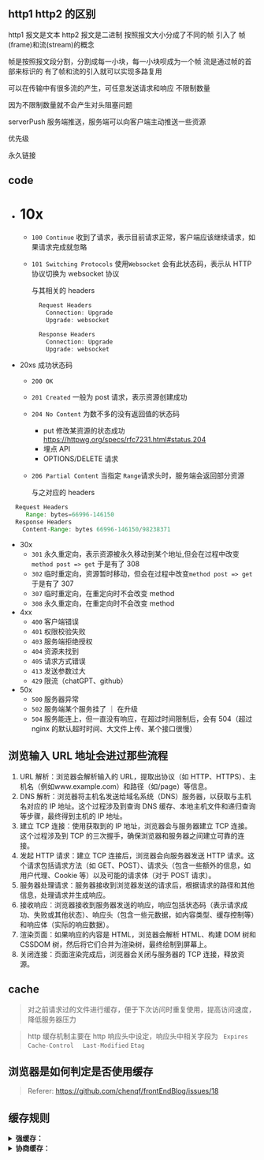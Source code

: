 ## http1 http2 的区别

http1 报文是文本 http2 报文是二进制
按照报文大小分成了不同的帧
引入了 帧(frame)和流(stream)的概念

帧是按照报文段分割，分割成每一小块，每一小块呗成为一个帧
流是通过帧的首部来标识的
有了帧和流的引入就可以实现多路复用

可以在传输中有很多流的产生，可任意发送请求和响应 不限制数量

因为不限制数量就不会产生对头阻塞问题

serverPush 服务端推送，服务端可以向客户端主动推送一些资源

优先级

永久链接

## code

<!-- - <font color="red">10x</font> -->

- # 10x

  - `100 Continue` 收到了请求，表示目前请求正常，客户端应该继续请求，如果请求完成就忽略
  - `101 Switching Protocols` 使用`Websocket` 会有此状态码，表示从 HTTP 协议切换为 websocket 协议

    与其相关的 headers

    ```js
      Request Headers
        Connection: Upgrade
        Upgrade: websocket

      Response Headers
        Connection: Upgrade
        Upgrade: websocket
    ```

- 20xs 成功状态码

  - `200 OK`
  - `201 Created` 一般为 post 请求，表示资源创建成功
  - `204 No Content` 为数不多的没有返回值的状态码

    - put 修改某资源的状态成功 <https://httpwg.org/specs/rfc7231.html#status.204>
    - 埋点 API
    - OPTIONS/DELETE 请求

  - `206 Partial Content` 当指定 `Range`请求头时，服务端会返回部分资源

    与之对应的 headers

```js
  Request Headers
     Range: bytes=66996-146150
  Response Headers
    Content-Range: bytes 66996-146150/98238371
```

- 30x
  - `301` 永久重定向，表示资源被永久移动到某个地址,但会在过程中改变`method post => get` 于是有了 308
  - `302` 临时重定向，资源暂时移动，但会在过程中改变`method post => get` 于是有了 307
  - `307` 临时重定向，在重定向时不会改变 method
  - `308` 永久重定向，在重定向时不会改变 method
- 4xx
  - `400` 客户端错误
  - `401` 权限校验失败
  - `403` 服务端拒绝授权
  - `404` 资源未找到
  - `405` 请求方式错误
  - `413` 发送参数过大
  - `429` 限流（chatGPT、github）
- 50x
  - `500` 服务器异常
  - `502` 服务端某个服务挂了 ｜ 在升级
  - `504` 服务能连上，但一直没有响应，在超过时间限制后，会有 504（超过 nginx 的默认超时时间、大文件上传、某个接口很慢）

## 浏览输入 URL 地址会进过那些流程

1. URL 解析：浏览器会解析输入的 URL，提取出协议（如 HTTP、HTTPS）、主机名（例如www.example.com）和路径（如/page）等信息。
2. DNS 解析：浏览器将主机名发送给域名系统（DNS）服务器，以获取与主机名对应的 IP 地址。这个过程涉及到查询 DNS 缓存、本地主机文件和递归查询等步骤，最终得到主机的 IP 地址。
3. 建立 TCP 连接：使用获取到的 IP 地址，浏览器会与服务器建立 TCP 连接。这个过程涉及到 TCP 的三次握手，确保浏览器和服务器之间建立可靠的连接。
4. 发起 HTTP 请求：建立 TCP 连接后，浏览器会向服务器发送 HTTP 请求。这个请求包括请求方法（如 GET、POST）、请求头（包含一些额外的信息，如用户代理、Cookie 等）以及可能的请求体（对于 POST 请求）。
5. 服务器处理请求：服务器接收到浏览器发送的请求后，根据请求的路径和其他信息，处理请求并生成响应。
6. 接收响应：浏览器接收到服务器发送的响应，响应包括状态码（表示请求成功、失败或其他状态）、响应头（包含一些元数据，如内容类型、缓存控制等）和响应体（实际的响应数据）。
7. 渲染页面：如果响应的内容是 HTML，浏览器会解析 HTML、构建 DOM 树和 CSSDOM 树，然后将它们合并为渲染树，最终绘制到屏幕上。
8. 关闭连接：页面渲染完成后，浏览器会关闭与服务器的 TCP 连接，释放资源。

## cache

> 对之前请求过的文件进行缓存，便于下次访问时重复使用，提高访问速度，降低服务器压力

> http 缓存机制主要在 http 响应头中设定，响应头中相关字段为 ` Expires` `Cache-Control ` ` Last-Modified` `Etag `

## 浏览器是如何判定是否使用缓存

> Referer: <https://github.com/chenqf/frontEndBlog/issues/18>

## 缓存规则

<details>
  <summary><b>强缓存：</b></summary>

`Expires` 到期时间由服务端产生，可能会与客户端时间产生误差

`Cache-Control` max-age=240 在 4 分钟内再次访问该资源就会命中强缓存

```
max-age=xx：
    每次都会像服务器校验资源新鲜度
    没过期返回 304 从缓存读取资源
    过期返回 200 和新资源
no-cache：每次都返回 200 和新资源
no-store：不被缓存
```

<table>
<tr>
  <td bgcolor=#eee>
  不过 Expires 是 HTTP 1.0 的东西，现在默认浏览器均默认使用 HTTP 1.1，所以它的作用基本忽略。
  </td>
</tr>
<tr>
  <td bgcolor=#eee>
 另一个问题是，到期时间是由服务端生成的，但是客户端时间可能跟服务端时间有误差，这就会导致缓存命中的误差。
  </td>
</tr>
<tr>
  <td bgcolor=#eee>
 所以 HTTP 1.1 的版本，使用 Cache-Control 替代。
  </td>
</tr>
</table>

</details>

<details>
  <summary><b>协商缓存：</b></summary>

`Last-Modifed/If-Modified-Since` 和 `Etag/If-None-Match` 是分别成对出现的，呈一一对应关系

<!--
`Last-Modified/If-Modified-Since` - `Last-Modified` ：服务器在响应请求时，告诉浏览器资源的最后修改时间。 - `If-Modified-Since` - 再次请求服务器时，通过此字段通知服务器上次请求时，服务器返回资源的最后修改时间 - 服务器收到请求后发现有头 `If-Modified-Since` 则与被请求资源的最后修改时间进行比对。 - 若资源的最后修改时间大于 `If-Modified-Since`，说明资源又被改动过，则响应整片资源内容，返回状态码 200； - 若资源的最后修改时间小于或等于 `If-Modified-Since`，说明资源无新修改，则响应 HTTP 304，告知浏览器继续使用所保存的缓存

- `Etag / If-None-Match` - 优先级高于 Last-Modified / If-Modified-Since - -->
</details>

<Gitalk />